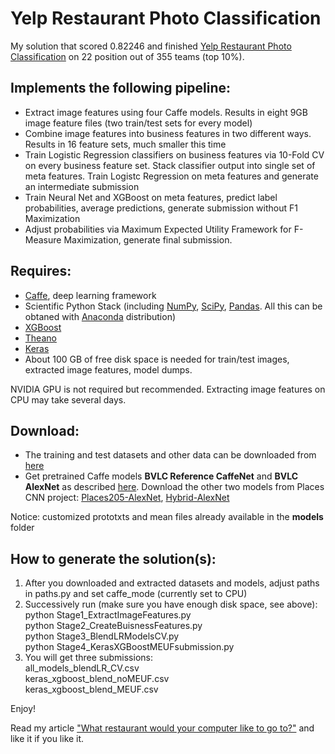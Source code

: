 # Yelp Restaurant Photo Classification

My solution that scored 0.82246 and finished [Yelp Restaurant Photo Classification](https://www.kaggle.com/c/yelp-restaurant-photo-classification) on 22 position out of 355 teams (top 10%).

## Implements the following pipeline:
* Extract image features using four Caffe models. Results in eight 9GB image feature files (two train/test sets for every model)
* Combine image features into business features in two different ways. Results in 16 feature sets, much smaller this time
* Train Logistic Regression classifiers on business features via 10-Fold CV on every business feature set. Stack classifier output into single set of meta features. Train Logistc Regression on meta features and generate an intermediate submission
* Train Neural Net and XGBoost on meta features, predict label probabilities, average predictions, generate submission without F1 Maximization
* Adjust probabilities via Maximum Expected Utility Framework for F-Measure Maximization, generate final submission.

## Requires:
* [Caffe](http://caffe.berkeleyvision.org/), deep learning framework
* Scientific Python Stack (including [NumPy](http://www.numpy.org/), [SciPy](http://www.scipy.org/), [Pandas](http://pandas.pydata.org/). All this can be obtaned with [Anaconda](https://www.continuum.io/downloads) distribution)
* [XGBoost](https://github.com/dmlc/xgboost)
* [Theano](http://deeplearning.net/software/theano/)
* [Keras](http://keras.io/)
* About 100 GB of free disk space is needed for train/test images, extracted image features, model dumps.

NVIDIA GPU is not required but recommended. Extracting image features on CPU may take several days.

## Download:
* The training and test datasets and other data can be downloaded from [here](https://www.kaggle.com/c/yelp-restaurant-photo-classification/data)
* Get pretrained Caffe models **BVLC Reference CaffeNet** and **BVLC AlexNet** as described [here](http://caffe.berkeleyvision.org/model_zoo.html). Download the other two models from Places CNN project: [Places205-AlexNet](http://places.csail.mit.edu/model/placesCNN_upgraded.tar.gz), [Hybrid-AlexNet](http://places.csail.mit.edu/model/hybridCNN_upgraded.tar.gz)

Notice: customized prototxts and mean files already available in the **models** folder

## How to generate the solution(s):
1. After you downloaded and extracted datasets and models, adjust paths in paths.py and set caffe_mode (currently set to CPU)
2. Successively run (make sure you have enough disk space, see above):  
python Stage1_ExtractImageFeatures.py  
python Stage2_CreateBuisnessFeatures.py  
python Stage3_BlendLRModelsCV.py  
python Stage4_KerasXGBoostMEUFsubmission.py  
3. You will get three submissions:  
all_models_blendLR_CV.csv  
keras_xgboost_blend_noMEUF.csv  
keras_xgboost_blend_MEUF.csv

Enjoy!

Read my article ["What restaurant would your computer like to go to?"](https://www.linkedin.com/pulse/article/what-restaurant-would-your-computer-like-go-alexander-rakhlin) and like it if you like it.
